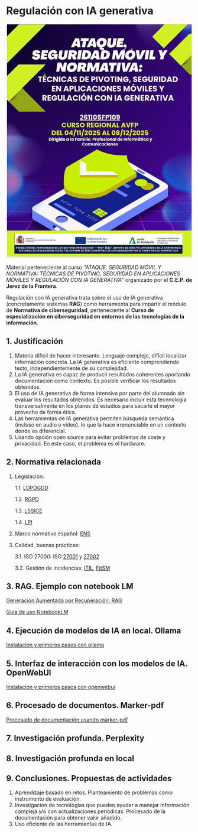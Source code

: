 # Regulación con IA generativa

<div align="center" width="500px"><img src="/img/cartel_curso.jpg"></div>

Material perteneciente al curso *"ATAQUE, SEGURIDAD MÓVIL Y NORMATIVA: TÉCNICAS DE PIVOTING, SEGURIDAD EN APLICACIONES MÓVILES Y REGULACIÓN CON IA GENERATIVA"* organizado por el **C.E.P. de Jerez de la Frontera**.

Regulación con IA generativa trata sobre el uso de IA generativa (concretamente sistemas **RAG**) como herramienta para impartir el módulo de **Normativa de ciberseguridad**, perteneciente al **Curso de especialización en ciberseguridad en entornos de las tecnologías de la
información**.

## 1. Justificación
1. Materia difícil de hacer interesante. Lenguaje complejo, difícil localizar información concreta. La IA generativa es eficiente comprendiendo texto, independientemente de su complejidad.
2. La IA generativa es capaz de producir resultados coherentes aportando documentación como contexto. Es posible verificar los resultados obtenidos.
3. El uso de IA generativa de forma intensiva por parte del alumnado sin evaluar los resultados obtenidos. Es necesario incluir esta tecnnología transversalmente en los planes de estudios para sacarle el mayor provecho de forma ética.
4. Las herramientas de IA generativa permiten búsqueda semántica (incluso en audio o vídeo), lo que la hace irrenunciable en un contexto donde es diferencial.
5. Usando opción open source para evitar problemas de coste y privacidad. En este caso, el problema es el hardware.

## 2. Normativa relacionada
1. Legislación:

    1.1. [LOPDGDD](normativa/BOE-A-2018-16673-consolidado.pdf)

    1.2. [RGPD](normativa/CELEX_32016R0679_ES_TXT.pdf)

    1.3. [LSSICE](normativa/BOE-A-2002-13758-consolidado.pdf)

    1.4. [LPI](normativa/BOE-A-1996-8930-consolidado.pdf)

2. Marco normativo español: [ENS](normativa/BOE-A-2022-7191-consolidado.pdf)

3. Calidad, buenas prácticas:

    3.1. ISO 27000: ISO [27001](normativa/Documento_Norma_UNE-EN_ISO-IEC_27001_MINTUR.pdf) y [27002](normativa\Documento_Norma_UNE-EN_ISO-IEC_27002_MINTUR.pdf)

    3.2. Gestión de incidencias: [ITIL](https://wiki.en.it-processmaps.com/index.php/Main_Page), [FitSM](https://www.fitsm.eu/downloads/)

    
## 3. RAG. Ejemplo con notebook LM

[Generación Aumentada por Recuperación: RAG](RAG/RAG.md)

[Guía de uso NotebookLM](RAG/Guia_NotebookLM.md)

## 4. Ejecución de modelos de IA en local. Ollama

[Instalación y primeros pasos con ollama](ollama/ollama.md)

## 5. Interfaz de interacción con los modelos de IA. OpenWebUl

[Instalación y primeros pasos con openwebui](openwebui/openwebui.md)

## 6. Procesado de documentos. Marker-pdf

[Procesado de documentación usando marker-pdf](markerpdf/markerpdf.md)

## 7. Investigación profunda. Perplexity

## 8. Investigación profunda en local

## 9. Conclusiones. Propuestas de actividades
1. Aprendizaje basado en retos. Planteamiento de problemas como instrumento de evaluación.
2. Investigación de tecnologías que pueden ayudar a manejar información compleja y/o con actualizaciones periódicas. Procesado de la documentación para obtener valor añadido.
3. Uso eficiente de las herramientas de IA.

